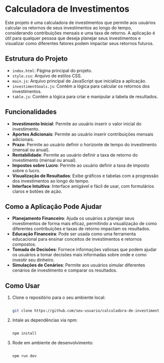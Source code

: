 ﻿# Calculadora de Investimentos

Este projeto é uma calculadora de investimentos que permite aos usuários calcular os retornos de seus investimentos ao longo do tempo, considerando contribuições mensais e uma taxa de retorno. A aplicação é útil para qualquer pessoa que deseja planejar seus investimentos e visualizar como diferentes fatores podem impactar seus retornos futuros.

## Estrutura do Projeto

- `index.html`: Página principal do projeto.
- `style.css`: Arquivo de estilos CSS.
- `main.js`: Arquivo principal de JavaScript que inicializa a aplicação.
- `investimentGoals.js`: Contém a lógica para calcular os retornos dos investimentos.
- `table.js`: Contém a lógica para criar e manipular a tabela de resultados.

## Funcionalidades

- **Investimento Inicial**: Permite ao usuário inserir o valor inicial do investimento.
- **Aportes Adicionais**: Permite ao usuário inserir contribuições mensais adicionais.
- **Prazo**: Permite ao usuário definir o horizonte de tempo do investimento (mensal ou anual).
- **Rentabilidade**: Permite ao usuário definir a taxa de retorno do investimento (mensal ou anual).
- **Impostos sobre Lucro**: Permite ao usuário definir a taxa de imposto sobre o lucro.
- **Visualização de Resultados**: Exibe gráficos e tabelas com a progressão dos investimentos ao longo do tempo.
- **Interface Intuitiva**: Interface amigável e fácil de usar, com formulários claros e botões de ação.

## Como a Aplicação Pode Ajudar

- **Planejamento Financeiro**: Ajuda os usuários a planejar seus investimentos de forma mais eficaz, permitindo a visualização de como diferentes contribuições e taxas de retorno impactam os resultados.
- **Educação Financeira**: Pode ser usada como uma ferramenta educacional para ensinar conceitos de investimentos e retornos compostos.
- **Tomada de Decisões**: Fornece informações valiosas que podem ajudar os usuários a tomar decisões mais informadas sobre onde e como investir seu dinheiro.
- **Simulações de Cenários**: Permite aos usuários simular diferentes cenários de investimento e comparar os resultados.

## Como Usar

1. Clone o repositório para o seu ambiente local:
   ```bash

   git clone https://github.com/seu-usuario/calculadora-de-investimentos.git

2. Intale as dependências via npm:
   ```bash

   npm install

3. Rode em ambiente de desenvolvimento:
   ```bash

   npm run dev

